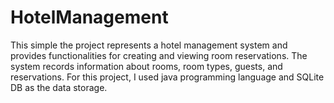 # HotelManagement
This simple
the project represents a hotel management system and provides functionalities for creating and viewing room reservations. The system records information about rooms, room types, 
guests, and reservations. For this project, I used java programming language and  SQLite DB as the data storage.
